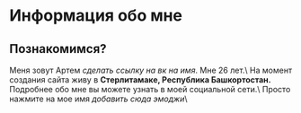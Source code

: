 # Информация обо мне

## Познакомимся?

Меня зовут Артем _сделать ссылку на вк на имя_. Мне 26 лет.\ 
На момент создания сайта живу в **Стерлитамаке, Республика Башкортостан.**\
Подробнее обо мне вы можете узнать в моей социальной сети.\ 
Просто нажмите на мое имя _добавить сюда эмоджи_\

## 


